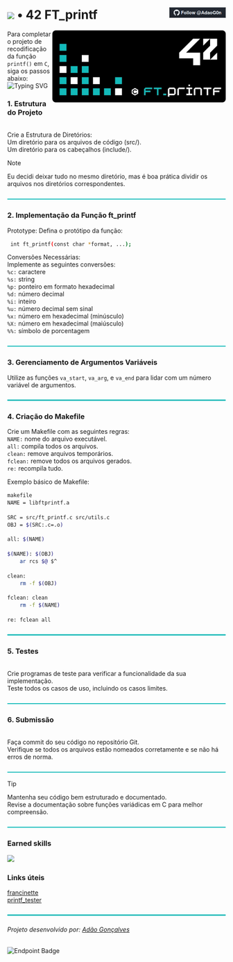 # <a href="#" style="pointer-events: none;"> <img src="https://img.shields.io/badge/status-In_Progress-success?color=black&style=flat-square"/></a> • 42 FT_printf <a href="https://github.com/AdaoG0n" style="pointer-events: none;"> <img src="https://github.com/AdaoG0n/AdaoG0n/blob/main/assests/Followbutton.png" width="130" align="right"/></a>
 <a href="#" style="pointer-events: none;">
 <img align="right" src="https://github.com/AdaoG0n/AdaoG0n/blob/main/assests/ft_printf.png" width="400"/>
 </a>

Para completar o projeto de recodificação da função `printf()` em `C`, siga os passos abaixo:
![Typing SVG](https://readme-typing-svg.demolab.com?font=Fira+Code&weight=100&size=40&letterSpacing=0px&duration=1000&pause=4000&center=true&vCenter=true&width=550&lines=___________________________________________________________________________________________________________________)


### 1. Estrutura do Projeto

</br> Crie a Estrutura de Diretórios:
</br> Um diretório para os arquivos de código (src/).
</br> Um diretório para os cabeçalhos (include/).

>[!Note]
> Eu decidi deixar tudo no mesmo diretório, mas é boa prática dividir os arquivos nos diretórios correspondentes.

![](https://github.com/AdaoG0n/AdaoG0n/blob/main/assests/bar.png)

### 2. Implementação da Função ft_printf

Prototype: Defina o protótipo da função:
   ```sh
    int ft_printf(const char *format, ...);
   ```
   
Conversões Necessárias:
   <br/>
   Implemente as seguintes conversões:
   </br>     `%c:` caractere
   </br>      `%s:` string
  </br>       `%p:` ponteiro em formato hexadecimal
   </br>      `%d:` número decimal
   </br>      `%i:` inteiro
    </br>     `%u:` número decimal sem sinal
    </br>     `%x:` número em hexadecimal (minúsculo)
  </br>       `%X:` número em hexadecimal (maiúsculo)
   </br>      `%%:` símbolo de porcentagem

![](https://github.com/AdaoG0n/AdaoG0n/blob/main/assests/bar.png)

### 3. Gerenciamento de Argumentos Variáveis

Utilize as funções `va_start`, `va_arg`, e `va_end` para lidar com um número variável de argumentos.

![](https://github.com/AdaoG0n/AdaoG0n/blob/main/assests/bar.png)

### 4. Criação do Makefile

Crie um Makefile com as seguintes regras:
       </br>  `NAME:` nome do arquivo executável.
      </br>   `all:` compila todos os arquivos.
        </br> `clean:` remove arquivos temporários.
     </br>    `fclean:` remove todos os arquivos gerados.
    </br>     `re:` recompila tudo.

Exemplo básico de Makefile:

```bash
makefile
NAME = libftprintf.a

SRC = src/ft_printf.c src/utils.c
OBJ = $(SRC:.c=.o)

all: $(NAME)

$(NAME): $(OBJ)
	ar rcs $@ $^

clean:
	rm -f $(OBJ)

fclean: clean
	rm -f $(NAME)

re: fclean all
```

![](https://github.com/AdaoG0n/AdaoG0n/blob/main/assests/bar.png)

### 5. Testes

</br> Crie programas de teste para verificar a funcionalidade da sua implementação.
</br> Teste todos os casos de uso, incluindo os casos limites.

![](https://github.com/AdaoG0n/AdaoG0n/blob/main/assests/bar.png)

### 6. Submissão

</br> Faça commit do seu código no repositório Git.
</br> Verifique se todos os arquivos estão nomeados corretamente e se não há erros de norma.

![](https://github.com/AdaoG0n/AdaoG0n/blob/main/assests/bar.png)

>[!Tip]
>Mantenha seu código bem estruturado e documentado.<br/>
>Revise a documentação sobre funções variádicas em C para melhor compreensão.

![](https://github.com/AdaoG0n/AdaoG0n/blob/main/assests/bar.png)

### Earned skills
<p align="left">
  <a href="#" style="pointer-events: none;">
    <img src="https://skillicons.dev/icons?i=c" />
  </a>
</p> 

### Links úteis

[francinette](https://github.com/xicodomingues/francinette)</br>
[printf_tester](https://github.com/Tripouille/printfTester)

![](https://github.com/AdaoG0n/AdaoG0n/blob/main/assests/bar.png)

###### Projeto desenvolvido por: [Adão Gonçalves](https://github.com/AdaoG0n)

![Endpoint Badge](https://img.shields.io/endpoint?url=https%3A%2F%2Fhits.dwyl.com%2FAdaoG0n%2F42-FT_printf.json&style=flat-square&labelColor=black&color=blue)
